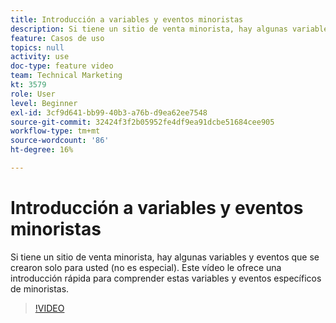 ```yaml
---
title: Introducción a variables y eventos minoristas
description: Si tiene un sitio de venta minorista, hay algunas variables y eventos que se crearon solo para usted (no es especial). Este vídeo le ofrece una introducción rápida para comprender estas variables y eventos específicos de minoristas.
feature: Casos de uso
topics: null
activity: use
doc-type: feature video
team: Technical Marketing
kt: 3579
role: User
level: Beginner
exl-id: 3cf9d641-bb99-40b3-a76b-d9ea62ee7548
source-git-commit: 32424f3f2b05952fe4df9ea91dcbe51684cee905
workflow-type: tm+mt
source-wordcount: '86'
ht-degree: 16%

---
```


# Introducción a variables y eventos minoristas

Si tiene un sitio de venta minorista, hay algunas variables y eventos que se crearon solo para usted (no es especial). Este vídeo le ofrece una introducción rápida para comprender estas variables y eventos específicos de minoristas.

>[!VIDEO](https://video.tv.adobe.com/v/28750/?quality=12)
